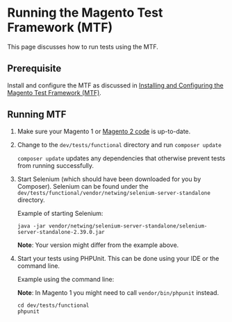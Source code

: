 # Running the Magento Test Framework (MTF)

This page discusses how to run tests using the MTF.

## Prerequisite

Install and configure the MTF as discussed in [Installing and Configuring the Magento Test Framework (MTF)](install-config.md).

## Running MTF

1.	Make sure your Magento 1 or <a href="https://github.com/magento/magento2" target="_blank">Magento 2 code</a> is up-to-date.
	
2.	Change to the `dev/tests/functional` directory and run `composer update` 

	`composer update` updates any dependencies that otherwise prevent tests from running successfully. 

3.	Start Selenium (which should have been downloaded for you by Composer). Selenium can be found under the `dev/tests/functional/vendor/netwing/selenium-server-standalone` directory.

	Example of starting Selenium:

	```
	java -jar vendor/netwing/selenium-server-standalone/selenium-server-standalone-2.39.0.jar
	```
	
	**Note**: Your version might differ from the example above.

3.	Start your tests using PHPUnit. This can be done using your IDE or the command line.

	Example using the command line:
	
	**Note**: In Magento 1 you might need to call `vendor/bin/phpunit` instead.

	```
	cd dev/tests/functional
	phpunit
	```
	
